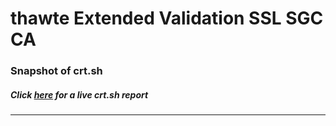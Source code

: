 # thawte Extended Validation SSL SGC CA
### Snapshot of crt.sh
##### Click [here](https://crt.sh/?q=DE3D2A2FF5C5BD8050E2B11FDE797A6A3503A13A7CFE9D6C861271ED5AB016DE) for a live crt.sh report

---
